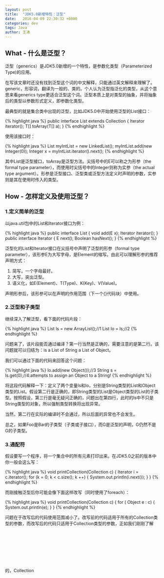 ```yaml
---
layout: post
title:  "JDK5.0新增特性：泛型"
date:   2016-04-09 22:30:32 +0800
categories: dev
tags: Java
author: 王涛
---
```


## What - 什么是泛型？

泛型（generics）是JDK5.0新增的一个特性，是参数化类型（Parameterized Type)的应用。

在写该文章时还没有找到泛型这个词的中文解释，只能通过英文解释来理解了。generic，形容词，翻译为一般的、类的。个人认为泛型指泛化的类型，从这个意思来看generics type更适合泛型这个词。泛型本质上是对类型的抽象，并将抽象后的类型以参数形式定义，即参数化类型。
 
最典型的就是集合类中出现的泛型，比如JDK5.0中开始使用泛型的List接口：
 
{% highlight java %}
public interface List<E> extends Collection<E> {
    Iterator<E> iterator();
    <T> T[] toArray(T[] a);
}
{% endhighlight %}

使用该接口时：

{% highlight java %}
List<Integer> myIntList = new LinkedList<Integer>();
myIntList.add(new Integer(0));
Integer x = myIntList.iterator().next();
{% endhighlight %}

其中List<E>是泛型接口，toArray是泛型方法。尖括号中的E可以称之为形参（the formal type parameter），而使用时尖括号中的Integer则称为实参（the actual type argument）。形参是泛型接口、泛型类或泛型方法定义时声明的参数，实参则是其在使用时传入的类型。

## How - 怎样定义及使用泛型？

### 1.定义简单的泛型

以java.util包中的List和Iterator接口为例：

{% highlight java %}
public interface List<E> {
    void add(E x);
    Iterator<E> iterator();
}
public interface Iterator<E> {
    E next();
    Boolean hasNext();
}
{% endhighlight %}

泛型化的List和Iterator接口在尖括号中声明了泛型的形参（formal type parameter），该形参E为大写字母，是Element的缩写。由此可以理解形参的推荐声明方式：

1. 简写，一个字母最好。
2. 大写，突出泛型。
3. 语义化，如E(Element)、T(Type)、K(Key)、V(Value)。

声明形参后，该形参可以在声明的作用范围（下一个{}代码块）中使用。

### 2.泛型和子类型

继续深入了解泛型，看下面的代码片段：

{% highlight java %}
List<String> ls = new ArrayList<String>();//1
List<Object> lo = ls;//2
{% endhighlight %}

问题来了，该片段能否通过编译？第一行当然是正确的，需要注意的是第二行。该问题就可以归结为：is a List of String a List of Object。

我们可以通过下面的代码来回答这个问题：
  
{% highlight java %}
lo.add(new Object());//3
String s = ls.get(0);//4:attempts to assign an Object to a String!
{% endhighlight %}

将这段代码解释一下：定义了两个变量ls和lo，分别是String类型的List和Object类型的List。假设第二行是正确的，即String类型的List是Object类型的List的子类型。按照假设，第三行是毫无疑问正确的，问题出在第四行，此时的ls中不只是String类型的对象，所以强制类型转换将出现异常。

当然，第二行在实际的编译时不会通过，所以后面的异常也不会发生。
 
总之，如果Foo是Bar的子类型（子类或子接口），而G是泛型的声明，G<Foo>仍然不是G<Bar>的子类型。

### 3.通配符

假设要写一个程序，将一个集合中的所有元素打印出来。在JDK5.0之前的版本中你一般会这么写：

{% highlight java %}
void printCollection(Collection c) {
    Iterator i = c.iterator();
    for (k = 0; k < c.size(); k ++) {
        System.out.println(i.next());
    }
}
{% endhighlight %}

而刚接触泛型后你可能会像下面这样改写（同时使用了foreach）：

{% highlight java %}
void printCollection(Collection<Object> c) {
    for ( Object e : c) {
        System.out.println(e);
    }
}
{% endhighlight %}

问题在于改写后的代码使用范围减小了。改写前的代码适用于所有的Collection类型的参数，而改写后的代码只适用于Collection<Object>类型的参数，正如我们刚刚了解的，Collection<Object>既不是Collection<String>的父类型，也不是Collection<Integer>的父类型。

这个问题的解决方案就是通配符，Collection<?>，指元素为任意类型的集合。正确的泛型化改写应当时这样的：

{% highlight java %}
void printCollection(Collection<?> c) {
    for (Object e : c) {
        System.out.println(e);
    }
}
{% endhighlight %}

在上面的代码中，使用通配符的Collection对象可以遍历，并把元素转换为Object类型，这是合理的，因为Object类是所有类的父类。但是这里还存在另外一个问题：我们不能向Collection<?>中添加任何对象，null例外。这是因为通配符？表示该集合存储的元素类型未知，可以是任何类型。向集合中加入元素需要是未知类型的子类型，只有null是所有类型的子类型，所以会出现上面的问题。

### 4.边界通配符

假设需要一个绘图软件来绘制长方形、圆形等形状，让你来编程实现，你可能会定义 下面几个类的层级关系：

{% highlight java %}
public abstract class Shape {
    public abstract void draw(Canvas c);
}

public class Circle extends Shape {
    private int x, y, radius;
    public void draw(Canvas c) {
        ...
    }
}

public class Rectangle extends Shape {
    private int x, y, width, height;
    public void draw(Canvas c) {
        ...
    }
}

public class Canvas {
    public void draw (Shape s) {
        s.draw(this);
    }
}
{% endhighlight %}

一次绘图可能会包含多种形状，假如把这些形状放到一个列表中，那么我们就需要在Canvas类中添加一个方法，实现一次操作把这些形状都绘制出来：

{% highlight java %}
public void drawAll(List<Shape> shapes) {
    for(Shape s : shapes) {
        s.draw(this);
    }
}
{% endhighlight %}

现在问题又来了，drawAll这个方法被调用时只能传入类型为List<Shape>的参数，而不能传入类型为List<Circle>的参数。其实我们想要的方法能够接收任何属于Shape类型的列表，下面就是这种情况的解决方案-边界通配符：

{% highlight java %}
public void drawAll(List<? extends Shape> shapes) {
    ...
}
{% endhighlight %}

现在，drawAll方法可以接收所有元素为Shape子类型的列表了，在这里，我们把<? extends Shape>中的Shape类型称之为通配符的上边界。

边界通配符带来灵活性的同时也带来了弊端：不能向边界通配符的列表中添加元素，下面的代码在编译时会报错：

{% highlight java %}
public void addRectangle(List<? extends Shape> shapes) {
    //Compile-time error!
    shapes.add(0, new Rectangle());
}
{% endhighlight %}

编译不通过的原因是：add方法的参数应当是<? extends Shape>中Shape类的子类型，具体是什么子类型是未知的，不能保证具体的子类型是Rectangle的超类，所以添加Rectangle对象是不安全的。

### 5.泛型方法

考虑实现一个方法，该方法拷贝一个数组中的所有对象到集合中。第一次编码可能如下：

{% highlight java %}
static void fromArrayToCollection(Object[] a, Collection<?> c) {
    for (Object o : a) {
        c.add(o);//compile-time error
    }
}
{% endhighlight %}

上面的代码将会出现编译错误，原因是无法向类型为 Collection<?>的c中放入任何对象。下面就是这种问题的解决方案-泛型方法：

{% highlight java %}
static <T> void fromArrayToCollection (T[] a, Collection<T> c) {
    for(T o : a) {
        c.add(o);//Correct
    }
}
{% endhighlight %}

注意泛型方法的格式，类型参数<T>需要放在函数返回值之前，并且可以是多个参数，例如<T, S extends T>。只要集合中元素的类型是数组中元素类型的超类，我们就可以调用上面的方法。

{% highlight java %}
Object[] oa = new Object[100];
Collection<Object> co = newArrayList<Object>();
 
// T inferred to be Object
fromArrayToCollection(oa, co);
 
String[] sa = new String[100];
Collection<String> cs = newArrayList<String>();
 
// T inferred to be String
fromArrayToCollection(sa, cs);
 
// T inferred to be Object
fromArrayToCollection(sa, co);
 
Integer[] ia = new Integer[100];
Float[] fa = new Float[100];
Number[] na = new Number[100];
Collection<Number> cn = newArrayList<Number>();
 
// T inferred to be Number
fromArrayToCollection(ia, cn);
 
// T inferred to be Number
fromArrayToCollection(fa, cn);
 
// T inferred to be Number
fromArrayToCollection(na, cn);
 
// T inferred to be Object
fromArrayToCollection(na, co);
 
// compile-time error
fromArrayToCollection(na, cs);
{% endhighlight %}

注意调用泛型方法时不需要传递类型参数，编译器会根据实际传入的参数来自动匹配。当然在某些情况下需要指定传递类型参数，比如当存在与泛型方法相似的方法（同名并且参数类型相似）的时候， 如下面的例子：

{% highlight java %}
public  <T> void go(T t) {
    System.out.println("genericfunction");
}
public void go(String str) {
    System.out.println("normalfunction");
}
public static void main(String[] args) {
    FuncGenric fg = new FuncGenric();
    fg.go("haha");//打印normal function
    fg.<String>go("haha");//打印generic function
    fg.go(new Object());//打印generic function
    fg.<Object>go(newObject());//打印genericfunction
}
{% endhighlight %}

## Why - 为什么要使用泛型

在使用泛型技术之前，对集合类的操作经常会用到强制类型转换，而这部分的工作是程序员来完成的。大量的强制类型转换不仅降低了代码的可读性，还增加了代码出错的几率（程序员是不可控的）。

泛型技术提供了一种机制，可以使编译器来保证强制类型转换的正确性。对于List<Integer>定义的列表对象myIntList的方法调用，编译器会在必要的时候添加类型检查和类型转换，从而保证放入和取出的值均为 Integer类型。

本质上来讲，泛型技术只是一种方便程序员进行代码开发的语法糖，在编译器生成的字节码文件中，泛型将被原生类型（Raw Type）所取代。对运行时来说，语法糖并不会提供实质性的功能改进，但它能提升语法的严谨性、可读性，减少编码出错的几率。

**[官网文档](http://docs.oracle.com/javase/tutorial/extra/generics/index.html)**

（完）